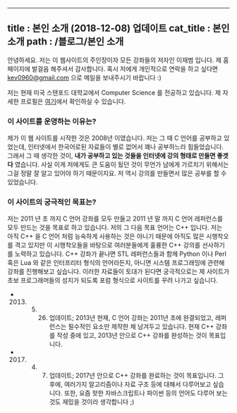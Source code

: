 -----------------
title : 본인 소개 (2018-12-08) 업데이트
cat_title : 본인 소개
path : /블로그/본인 소개
-----------------

안녕하세요. 저는 이 웹사이트의 주인장이자 모든 강좌들의 저자인 이재범 입니다. 제 홈페이지에 발걸음 해주셔서 감사합니다. 혹시 저에게 개인적으로 연락을 하고 싶다면 kev0960@gmail.com 으로 메일을 보내주시기 바랍니다 :)

저는 현재 미국 스탠포드 대학교에서 Computer Science 를 전공하고 있습니다. 제 자세한 프로필은 [여기](https://www.linkedin.com/in/jaebum-lee-416ab180/)에서 확인하실 수 있습니다.

### 이 사이트를 운영하는 이유는?

제가 이 웹 사이트를 시작한 것은 2008년 이였습니다. 저는 그 때 C 언어를 공부하고 있었는데, 인터넷에서 한국어로된 자료들이 별로 없어서 꽤나 공부하느라 힘들었습니다. 그래서 그 때 생각한 것이, **내가 공부하고 있는 것들을 인터넷에 강의 형태로 만들면 좋겟다** 였습니다. 사실 이게 저에게도 큰 도움이 됬던 것이 무언가 남에게 가르치기 위해서는 그걸 정말 잘 알고 있어야 하기 때문이지요. 저 역시 강의를 만들면서 많은 공부를 할 수 있었습니다.


### 이 사이트의 궁극적인 목표는?

저는 2011 년 초 까지 C 언어 강좌를 모두 만들고 2011 년 말 까지 C 언어 레퍼런스를 모두 만드는 것을 목표로 하고 있습니다. 저의 그 다음 목표 언어는 C++ 입니다. 저는 아직 C++ 을 C 언어 처럼 능숙하게 사용하는 것은 아니기 때문에 아직도 많은 시행착오를 격고 있지만 이 시행착오들을 바탕으로 여러분들에게 훌륭한 C++ 강의를 선사하기를 노력하고 있습니다. C++ 강좌가 끝나면 STL 레퍼런스들과 함께 Python 이나 Perl 혹은 Lua 와 같은 인터프리터 형식의 언어라든지, 아니면 시스템 프로그래밍에 관련해 강좌를 진행해보고 싶습니다. 이러한 자료들이 토대가 된다면 궁극적으로는 제 사이트가 초보 프로그래머들의 성지가 되도록 포럼 형식으로 사이트를 꾸려 나가고 싶습니다. 

* 2013. 5. 26. 업데이트; 2013년 현재, C 언어 강좌는 2011년 초에 완결되었고, 레퍼런스는 필수적인 요소만 제작한 채 남겨두고 있습니다. 현재 C++ 강좌를 작성 중에 있고, 2013년 안으로 C++ 강좌를 완성하는 것이 목표입니다.
* 2017. 4. 7. 업데이트; 2017년 안으로 C++ 강좌를 완료하는 것이 목표입니다. 그 후에, 여러가지 알고리즘이나 자료 구조 등에 대해서 다루어보고 싶습니다. 또한, 요즘 핫한 자바스크립트나 파이썬 등의 언어도 다루어 보는 것도 재밌을 것이라 생각합니다 ;)